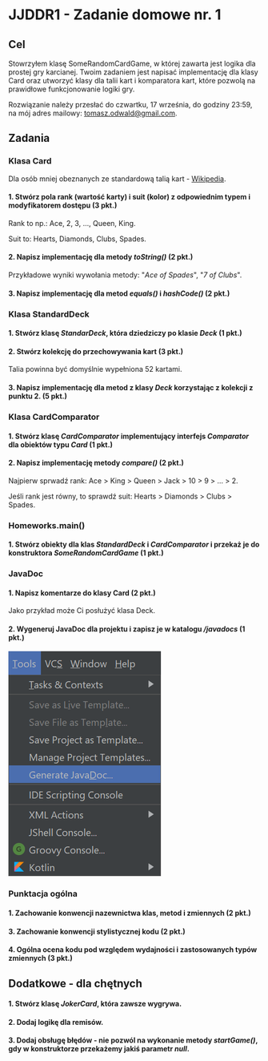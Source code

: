 # JJDDR1 - Zadanie domowe nr. 1
## Cel

Stowrzyłem klasę SomeRandomCardGame, w której zawarta jest logika dla prostej gry karcianej.
Twoim zadaniem jest napisać implementację dla klasy Card oraz utworzyć klasy dla talii kart i komparatora kart, które pozwolą na prawidłowe funkcjonowanie logiki gry.

Rozwiązanie należy przesłać do czwartku, 17 września, do godziny 23:59, na mój adres mailowy: [tomasz.odwald@gmail.com](mailto:tomasz.odwald@gmail.com?subject=Praca%20domowa%201%20-%20imie%20nazwisko).

## Zadania
### Klasa Card
Dla osób mniej obeznanych ze standardową talią kart - [Wikipedia](https://en.wikipedia.org/wiki/Standard_52-card_deck).

#### 1. Stwórz pola rank (wartość karty) i suit (kolor) z odpowiednim typem i modyfikatorem dostępu (3 pkt.)
Rank to np.: Ace, 2, 3, ..., Queen, King.

Suit to: Hearts, Diamonds, Clubs, Spades.

#### 2. Napisz implementację dla metody *toString()* (2 pkt.)
Przykładowe wyniki wywołania metody: "*Ace of Spades*", "*7 of Clubs*".

#### 3. Napisz implementację dla metod *equals()* i *hashCode()* (2 pkt.)

### Klasa StandardDeck
#### 1. Stwórz klasę *StandarDeck*, która dziedziczy po klasie *Deck* (1 pkt.)

#### 2. Stwórz kolekcję do przechowywania kart (3 pkt.)
Talia powinna być domyślnie wypełniona 52 kartami.

#### 3. Napisz implementację dla metod z klasy *Deck* korzystając z kolekcji z punktu 2. (5 pkt.)

### Klasa CardComparator
#### 1. Stwórz klasę *CardComparator* implementujący interfejs *Comparator* dla obiektów typu *Card* (1 pkt.)

#### 2. Napisz implementację metody *compare()* (2 pkt.)
Najpierw sprwadź rank: Ace > King > Queen > Jack > 10 > 9 > ... > 2.

Jeśli rank jest równy, to sprawdź suit: Hearts > Diamonds > Clubs > Spades.

### Homeworks.main()
#### 1. Stwórz obiekty dla klas *StandardDeck* i *CardComparator* i przekaż je do konstruktora *SomeRandomCardGame* (1 pkt.)

### JavaDoc
#### 1. Napisz komentarze do klasy Card (2 pkt.)
Jako przykład może Ci posłużyć klasa Deck.

#### 2. Wygeneruj JavaDoc dla projektu i zapisz je w katalogu */javadocs* (1 pkt.)
![Generate JavaDoc](md_res/javadocs.png)

### Punktacja ogólna
#### 1. Zachowanie konwencji nazewnictwa klas, metod i zmiennych (2 pkt.)
#### 3. Zachowanie konwencji stylistycznej kodu (2 pkt.)
#### 4. Ogólna ocena kodu pod względem wydajności i zastosowanych typów zmiennych (3 pkt.)

## Dodatkowe - dla chętnych
#### 1. Stwórz klasę *JokerCard*, która zawsze wygrywa.
#### 2. Dodaj logikę dla remisów.
#### 3. Dodaj obsługę błędów - nie pozwól na wykonanie metody *startGame()*, gdy w konstruktorze przekażemy jakiś parametr *null*.